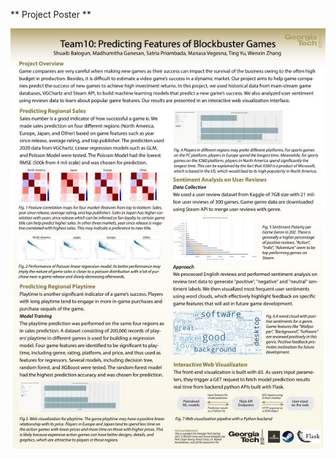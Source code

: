 ** Project Poster **  

![Snapshot of Poster](https://github.com/gmadhu89/academic-projects/blob/main/data-visualization-project/poster/poster.JPG?raw=true "Snapshot of Poster")
